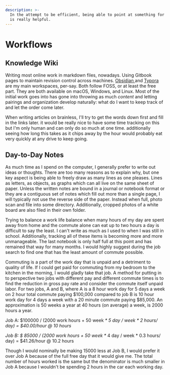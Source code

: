 ```yaml
---
description: >-
  In the attempt to be efficient, being able to point at something for reference
  is really helpful.
---
```


# Workflows

## Knowledge Wiki

Writing most online work in markdown files, nowadays. Using Gitbook pages to maintain revision control across machines. [Obsidian ](https://obsidian.md/features)and [Typora](https://typora.io/) are my main workspaces, per-say. Both follow FOSS, or at least the free part. They are both available on macOS, Windows, and Linux. Most of the initial work goes into has gone into throwing as much _content_ and letting pairings and organization develop naturally: what do I want to keep track of and let the order come later.

When writing articles on brainless, I'll try to get the words down first and fill in the links later. it would be really nice to have some time tracking on this but I'm only human and can only do so much at one time.  additionally seeing how long this takes as it chips away by the hour would probably eat very quickly at any drive to keep going.&#x20;



## Day-to-Day Notes

As much time as I spend on the computer, I generally prefer to write out ideas or thoughts. There are too many reasons as to explain why, but one key aspect is being able to freely draw as many lines as one pleases. Lines as letters, as objects, as graphs which can all live on the same sheet of paper. Unless the written notes are bound in a journal or notebook format or they are a contiguous set of notes which fill out more than a single page, I will typically not use the reverse side of the paper. Instead when full, photo scan and file into some directory. Additionally, cropped photos of a white board are also filed in their own folder.&#x20;

Trying to balance a work life balance when many hours of my day are spent away from home and the commute alone can eat up to two hours a day is difficult to say the least. I can't write as much as I used to when I was still in school. Additionally, tracking all of these items is becoming more and more unmanageable. The last notebook is only half full at this point and has remained that way for many months. I would highly suggest during the job search to find one that has the least amount of commute possible.

Commuting is a part of the work day that is unpaid and a detriment to quality of life. If I could get paid for commuting from my bedroom to the kitchen in the morning, I would gladly take that job. A method for putting in to perspective two jobs with different pay and different commute times is to find the reduction in gross pay rate and consider the commute itself unpaid labor. For two jobs, A and B, where A is a 8 hour work day for 5 days a week on 2 hour total commute paying $100,000 compared to job B is 10 hour work day for 4 days a week with a 20 minute commute paying $85,000. An approximation is 50 weeks a year at 40 hours (on average) a week, is 2000 hours a year.

Job A: $100000 / (2000 work hours + 50 week _\* 5 day / week \* 2 hours/ day) = $40.00/hour @ 10 hours_&#x20;

_Job B: $ 85000 / (2000 work hours + 50 week \*_ 4 day / week \* 0.3 hours/ day) = $41.26/hour @ 10.2 hours

Though I would nominally be making 15000 less at Job B, I would prefer it over Job A because of the full free day that it would give me. The total number of hours worked is the same but the denominator is much smaller in Job A because I wouldn't be spending 2 hours in the car each working day.

###

